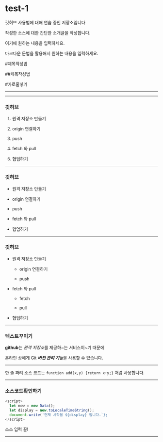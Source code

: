 # test-1
깃허브 사용법에 대해 연습 중인 저장소입니다

작성한 소스에 대한 간단한 소개글을 작성합니다.

여기에 원하는 내용을 입력하세요.

마크다운 문법을 활용해서 원하는 내용을 입력하세요.

#제목작성법

##제목작성법

#가로줄넣기

---

- - - -

### 깃허브

1. 원격 저장소 만들기

2. origin 연결하기

3. push

4. fetch 와 pull

5. 협업하기

---

### 깃허브

- 원격 저장소 만들기

- origin 연결하기

- push

- fetch 와 pull

- 협업하기

---

### 깃허브

- 원격 저장소 만들기

  - origin 연결하기

  - push

- fetch 와 pull

  - fetch

  - pull

- 협업하기

---

### 텍스트꾸미기

**github**는 *원격 저장소*를 제공하~는 서비스이~기 때문에

온라인 상에게 Git ***버전 관리 기능***을 사용할 수 있습니다.

---

한 줄 짜리 소스 코드는 `function add(x,y) {return x+y;}` 처럼 사용합니다.

---

### 소스코드확인하기

```javascript
<script>
  let now = new Data();
  let display = new.toLocaleTimeString();
  document.write('현재 시작을 ${display} 입니다.`};
</script>
```

소스 입력 끝!

---

